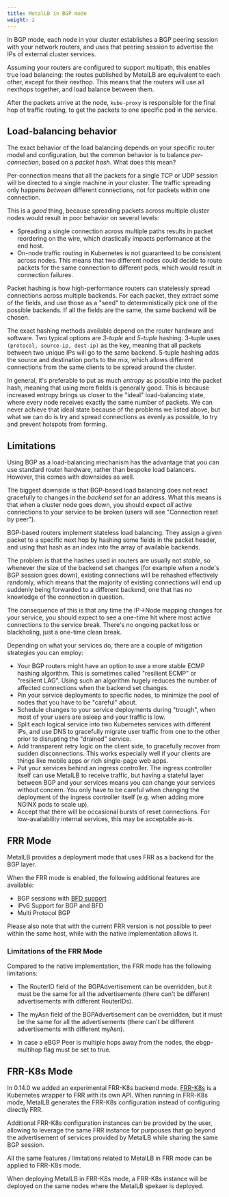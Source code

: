 ```yaml
---
title: MetalLB in BGP mode
weight: 2
---
```


In BGP mode, each node in your cluster establishes a BGP peering
session with your network routers, and uses that peering session to
advertise the IPs of external cluster services.

Assuming your routers are configured to support multipath, this
enables true load balancing: the routes published by MetalLB are
equivalent to each other, except for their nexthop. This means that
the routers will use all nexthops together, and load balance between
them.

After the packets arrive at the node, `kube-proxy` is responsible for
the final hop of traffic routing, to get the packets to one specific
pod in the service.

## Load-balancing behavior

The exact behavior of the load balancing depends on your specific
router model and configuration, but the common behavior is to balance
_per-connection_, based on a _packet hash_. What does this mean?

Per-connection means that all the packets for a single TCP or UDP
session will be directed to a single machine in your cluster. The
traffic spreading only happens _between_ different connections, not
for packets within one connection.

This is a _good_ thing, because spreading packets across multiple
cluster nodes would result in poor behavior on several levels:

- Spreading a single connection across multiple paths results in
  packet reordering on the wire, which drastically impacts performance
  at the end host.
- On-node traffic routing in Kubernetes is not guaranteed to be
  consistent across nodes. This means that two different nodes could
  decide to route packets for the same connection to different pods,
  which would result in connection failures.

Packet hashing is how high-performance routers can statelessly spread
connections across multiple backends. For each packet, they extract
some of the fields, and use those as a "seed" to deterministically
pick one of the possible backends. If all the fields are the same, the
same backend will be chosen.

The exact hashing methods available depend on the router hardware and
software. Two typical options are _3-tuple_ and _5-tuple_
hashing. 3-tuple uses `(protocol, source-ip, dest-ip)` as the key,
meaning that all packets between two unique IPs will go to the same
backend. 5-tuple hashing adds the source and destination ports to the
mix, which allows different connections from the same clients to be
spread around the cluster.

In general, it's preferable to put as much _entropy_ as possible into
the packet hash, meaning that using more fields is generally
good. This is because increased entropy brings us closer to the
"ideal" load-balancing state, where every node receives exactly the
same number of packets. We can never achieve that ideal state because
of the problems we listed above, but what we can do is try and spread
connections as evenly as possible, to try and prevent hotspots from
forming.

## Limitations

Using BGP as a load-balancing mechanism has the advantage that you can
use standard router hardware, rather than bespoke
load balancers. However, this comes with downsides as well.

The biggest downside is that BGP-based load balancing does not react gracefully
to changes in the _backend set_ for an address. What this means is
that when a cluster node goes down, you should expect _all_ active
connections to your service to be broken (users will see "Connection
reset by peer").

BGP-based routers implement stateless load balancing. They assign a
given packet to a specific next hop by hashing some fields in the
packet header, and using that hash as an index into the array of
available backends.

The problem is that the hashes used in routers are usually not
_stable_, so whenever the size of the backend set changes (for example
when a node's BGP session goes down), existing connections will be
rehashed effectively randomly, which means that the majority of
existing connections will end up suddenly being forwarded to a
different backend, one that has no knowledge of the connection in
question.

The consequence of this is that any time the IP→Node mapping changes
for your service, you should expect to see a one-time hit where most
active connections to the service break. There's no ongoing packet
loss or blackholing, just a one-time clean break.

Depending on what your services do, there are a couple of mitigation
strategies you can employ:

- Your BGP routers might have an option to use a more stable ECMP
  hashing algorithm. This is sometimes called "resilient ECMP" or
  "resilient LAG". Using such an algorithm hugely reduces the number
  of affected connections when the backend set changes.
- Pin your service deployments to specific nodes, to minimize the pool
  of nodes that you have to be "careful" about.
- Schedule changes to your service deployments during "trough", when
  most of your users are asleep and your traffic is low.
- Split each logical service into two Kubernetes services with
  different IPs, and use DNS to gracefully migrate user traffic from
  one to the other prior to disrupting the "drained" service.
- Add transparent retry logic on the client side, to gracefully
  recover from sudden disconnections. This works especially well if
  your clients are things like mobile apps or rich single-page web
  apps.
- Put your services behind an ingress controller. The ingress
  controller itself can use MetalLB to receive traffic, but having a
  stateful layer between BGP and your services means you can change
  your services without concern. You only have to be careful when
  changing the deployment of the ingress controller itself (e.g. when
  adding more NGINX pods to scale up).
- Accept that there will be occasional bursts of reset
  connections. For low-availability internal services, this may be
  acceptable as-is.

## FRR Mode

MetalLB provides a deployment mode that uses FRR as a backend for the BGP
layer.

When the FRR mode is enabled, the following additional features are available:

- BGP sessions with [BFD support](https://metallb.universe.tf/concepts/bgp/#limitations)
- IPv6 Support for BGP and BFD
- Multi Protocol BGP

Please also note that with the current FRR version is not possible to peer within
the same host, while with the native implementation allows it.

### Limitations of the FRR Mode

Compared to the native implementation, the FRR mode has the following limitations:

- The RouterID field of the BGPAdvertisement can be overridden, but it must be the same for all
the advertisements (there can't be different advertisements with different RouterIDs).

- The myAsn field of the BGPAdvertisement can be overridden, but it must be the same for all
the advertisements (there can't be different advertisements with different myAsn).

- In case a eBGP Peer is multiple hops away from the nodes, the ebgp-multihop flag must be set
to true.

## FRR-K8s Mode

In 0.14.0 we added an experimental FRR-K8s backend mode. [FRR-K8s](https://github.com/metallb/frr-k8s)
is a Kubernetes wrapper to FRR with its own API.
When running in FRR-K8s mode, MetalLB generates the FRR-K8s configuration instead of configuring directly FRR.

Additional FRR-K8s configuration instances can be provided by the user, allowing to leverage the same
FRR instance for purpouses that go beyond the advertisement of services provided by MetalLB while sharing
the same BGP session.

All the same features / limitations related to MetalLB in FRR mode can be applied to FRR-K8s mode.

When deploying MetalLB in FRR-K8s mode, a FRR-K8s instance will be deployed on the same nodes where
the MetalLB spekaer is deployed.
